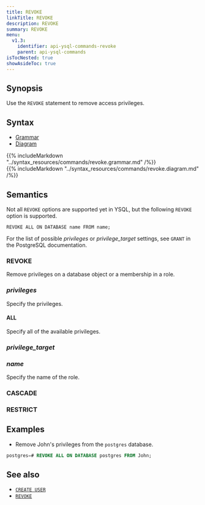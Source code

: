 ```yaml
---
title: REVOKE
linkTitle: REVOKE
description: REVOKE
summary: REVOKE
menu:
  v1.3:
    identifier: api-ysql-commands-revoke
    parent: api-ysql-commands
isTocNested: true
showAsideToc: true
---
```


## Synopsis

Use the `REVOKE` statement to remove access privileges.

## Syntax

<ul class="nav nav-tabs nav-tabs-yb">
  <li >
    <a href="#grammar" class="nav-link active" id="grammar-tab" data-toggle="tab" role="tab" aria-controls="grammar" aria-selected="true">
      <i class="fas fa-file-alt" aria-hidden="true"></i>
      Grammar
    </a>
  </li>
  <li>
    <a href="#diagram" class="nav-link" id="diagram-tab" data-toggle="tab" role="tab" aria-controls="diagram" aria-selected="false">
      <i class="fas fa-project-diagram" aria-hidden="true"></i>
      Diagram
    </a>
  </li>
</ul>

<div class="tab-content">
  <div id="grammar" class="tab-pane fade show active" role="tabpanel" aria-labelledby="grammar-tab">
    {{% includeMarkdown "../syntax_resources/commands/revoke.grammar.md" /%}}
  </div>
  <div id="diagram" class="tab-pane fade" role="tabpanel" aria-labelledby="diagram-tab">
    {{% includeMarkdown "../syntax_resources/commands/revoke.diagram.md" /%}}
  </div>
</div>

## Semantics

Not all `REVOKE` options are supported yet in YSQL, but the following `REVOKE` option is supported.

```
REVOKE ALL ON DATABASE name FROM name;
```

For the list of possible *privileges* or *privilege_target* settings, see `GRANT` in the PostgreSQL documentation.

### REVOKE

Remove privileges on a database object or a membership in a role.

### *privileges*

Specify the privileges.

#### ALL

Specify all of the available privileges.

### *privilege_target*

### *name*

Specify the name of the role.

### CASCADE

### RESTRICT

## Examples

- Remove John's privileges from the `postgres` database.

```sql
postgres=# REVOKE ALL ON DATABASE postgres FROM John;
```

## See also

- [`CREATE USER`](../dcl_create_user)
- [`REVOKE`](../dcl_revoke)
